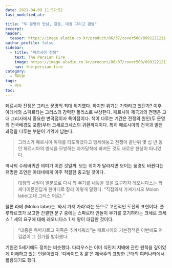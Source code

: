 ```yaml
---
date: 2021-04-09 11:57:52
last_modified_at: 

title: "두 문명의 만남, 갈등, 대결 그리고 결별"
excerpt:
header:
  teaser: https://image.aladin.co.kr/product/86/37/cover500/8991221211_1.jpg
author_profile: false
sidebar:
  - title: "페르시아 전쟁"
    text: The Persian Fire
    image: https://image.aladin.co.kr/product/86/37/cover500/8991221211_1.jpg
    nav: the-persian-fire
category:
  - 책리뷰
tags:
  - 역사
toc:
---
```

페르시아 전쟁은 그리스 문명의 최대 위기였다. 하지만 위기는 기화라고 했던가? 이후 아테네와 스파르타는 그리스의 강력한 폴리스로 부상한다. 페르시아 제국과의 전쟁은 고대 그리사에서 중요한 변곡점이자 특이점이다. 책이 다루는 기간은 전쟁의 원인(두 문명의 건국배경도 포함)부터 크세르크세스의 귀환까지이다. 특히 페르시아의 건국과 발전과정을 다루는 부분이 기억에 남는다.   
  
>그리스가 페르시아 독재를 타도하겠다고 맹세해놓고 전쟁이 끝난뒤 몇 십 년 동안 페르시아의 방식을 모방하는 자가당착에 빠져든 것도 새로운 현상이 아니었다.   
  
역사의 수레바퀴란 의미가 이런 것일까. 보는 위치가 달라지면 보이는 풍경도 바뀐다는 유명한 조언은 아테네에게 아주 적절한 충고일 것이다.

>대왕의 사절이 열문으로 다시 와 무기를 내놓을 것을 요구하자 레오니다스는 라케다이몬인답게 한마디로 잘라 이렇게 말했다. “직접와서 가져가시오 Molon labe(고대 그리스 어로).”  
  
몰론 라베 (Molon labe)는 '와서 가져 가라'라는 뜻으로 고전적인 도전의 표현이다. 플루타르크가 보고한 간결한 문구 중에는 스파르타 인들이 무기를 포기하라는 크세르 크세스 1 세의 요구에 대해 레오니다스 1 세 왕이 대답한 것이다.

>“대중은 윽박지르고 귀족은 추켜세워라”는 페르시아의 기본정책은 이번에도 어김없이 그 진가를 발휘했다.   
  
기원전 5세기에도 정치는 비슷했다. 다리우스는 이미 식민지 지배에 관한 원칙을 깊이있게 이해하고 있는 인물이었다. ‘디바이드 & 룰’은 제국주의 표방한 근대의 여러나라에서 활용되기도 했다.



